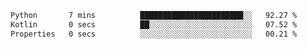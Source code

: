 <!--START_SECTION:waka-->

```txt
Python       7 mins          ███████████████████████░░   92.27 %
Kotlin       0 secs          ██░░░░░░░░░░░░░░░░░░░░░░░   07.52 %
Properties   0 secs          ░░░░░░░░░░░░░░░░░░░░░░░░░   00.21 %
```

<!--END_SECTION:waka-->
